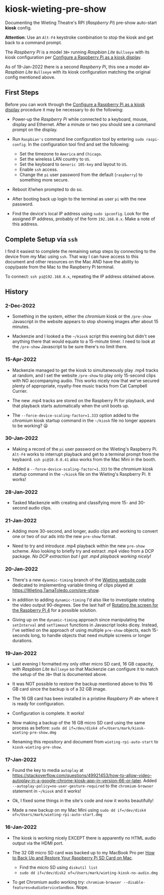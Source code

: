 # kiosk-wieting-pre-show  

Documenting the Wieting Theatre's RPI (_Raspberry Pi_) pre-show auto-start **kiosk** config.  


**Attention**: Use an `Alt-F4` keystroke combination to stop the kiosk and get back to a command prompt.  

The _Raspberry Pi_ is a model `3B+` running _Raspbian Lite_ `Bullseye` with its kiosk configuration per [Configure a Raspberry Pi as a kiosk display](https://reelyactive.github.io/diy/pi-kiosk/).  

As of 19-Jan-2022 there is a second _Raspberry Pi_, this one a model `4B+` _Raspbian Lite_ `Bullseye` with its kiosk configuration matching the original config mentioned above.  


## First Steps

Before you can work through the [Configure a Raspberry Pi as a kiosk display](https://reelyactive.github.io/diy/pi-kiosk/) procedure it may be necessary to do the following:

  - Power-up the _Raspberry Pi_ while connected to a keyboard, mouse, display and Ethernet.  After a minute or two you should see a command prompt on the display.

  - Run `Raspbian's` command line configuration tool by entering `sudo raspi-config`. In the configuration tool find and set the following:

    - Set the timezone to `America` and `Chicago`.
    - Set the wireless LAN country to `US`.
    - Set the keyboard to `Generic 105-key` and layout to `US`.
    - Enable `ssh` access.
    - Change the `pi` user password from the default (`raspberry`) to something more secure.

  - Reboot if/when prompted to do so.

  - After booting back up login to the terminal as user `pi` with the new password.

  - Find the device's local IP address using `sudo ipconfig`.  Look for the assigned IP address, probably of the form `192.168.0.x`.  Make a note of this address.


## Complete Setup via `ssh`

I find it easiest to complete the remaining setup steps by connecting to the device from my Mac using `ssh`.  That way I can have access to this document and other resources on the Mac AND have the ability to copy/paste from the Mac to the Raspberry Pi terminal.

To connect:  `ssh pi@192.168.0.x`, repeating the IP address obtained above.

## History

### 2-Dec-2022

- Something in the system, either the _chromium_ kiosk or the `/pre-show` Javascript in the website appears to stop showing images after about 15 minutes.

- Mackenzie and I looked a the `~/kiosk` script this evening but didn't see anything there that would equate to a 15-minute timer.  I need to look at the `/pre-show` Javascript to be sure there's no limit there.  

### 15-Apr-2022

- Mackenzie managed to get the kiosk to simultaneously play .mp4 tracks at random, and I set the website `/pre-show` to play only 15-second clips with NO accompanying audio.  This works nicely now that we've secured plenty of appropriate, royalty-free music tracks from Cat Campbell Currier. 

- The new .mp4 tracks are stored on the Raspberry Pi for playback, and that playback starts automatically when the unit boots up.

- The `--force-device-scaling-factor=1.333` option added to the _chromium_ kiosk startup command in the `~/kiosk` file no longer appears to be working?  :frowning:

### 30-Jan-2022

- Making a record of the `pi` user password on the Wieting's Raspberry Pi.  `Alt-F4` works to interrupt playback and get to a terminal prompt from the keybaord.  `ssh pi@10.0.0.41` also works from the Mac Mini in the booth.

- Added a `--force-device-scaling-factor=1.333` to the _chromium_ kiosk startup command in the `~/kiosk` file on the Wieting's Raspberry Pi.  It works!

### 28-Jan-2022

- Tasked Mackenzie with creating and classifying more 15- and 30-second audio clips.

### 21-Jan-2022

- Adding more 30-second, and longer, audio clips and working to convert one or two of our ads into the new `pre-show` format.  

- Need to try and introduce .mp4 playback within the new `pre-show` scheme.  Also looking to briefly try and extract .mp4 video from a DCP package.  _No DCP extraction but I got .mp4 playback working nicely!_

### 20-Jan-2022

- There's a new `dyanmic-timing` branch of the [Wieting website code](https://github.com/SummittDweller/wieting-one-click-cms) dedicated to implementing variable timing of clips played at https://Wieting.TamaToledo.com/pre-show.  

- In addition to adding `dynamic-timing` I'd also like to investigate rotating the video output 90-degrees.  See the last half of [Rotating the screen for the Raspberry Pi 4](https://pimylifeup.com/raspberry-pi-rotate-screen/) for a possible solution.  

- Giving up on the `dynamic-timing` approach since manipulating the `setInterval` and `setTimeout` functions in Javascript looks dicey.  Instead, I've settled on the approach of using multiple `pre-show` objects, each 15-seconds long, to handle objects that need multiple screens or longer durations.

### 19-Jan-2022

- Last evening I formatted my only other micro SD card, 16 GB capacity, with _Raspbian Lite_ `Bullseye` so that Mackenzie can configure it to match the setup of the `3B+` that is documented above.  

- It was NOT possible to restore the backup mentioned above to this 16 GB card since the backup is of a 32 GB image.  

- The 16 GB card has been installed in a pristine _Raspberry Pi_ `4B+` where it is ready for configuration.  

- Configuration is complete.  It works!  

- Now making a backup of the 16 GB micro SD card using the same process as before: `sudo dd if=/dev/disk4 of=/Users/mark/kiosk-wieting-pre-show.dmg`

- Renaming this repository and document from `wieting-rpi-auto-start` to `kiosk-wieting-pre-show`.

### 17-Jan-2022  

- Found the key to media `autoplay` at https://stackoverflow.com/questions/49921453/how-to-allow-video-autoplay-in-a-google-chrome-kiosk-app-in-version-66-or-later.  Added `--autoplay-policy=no-user-gesture-required` to the `chromium-browser` statement in `~/kiosk` and it works!

- Ok, I fixed some things in the site's code and now it works beautifully!

- Made a new backup on my Mac Mini using `sudo dd if=/dev/disk4 of=/Users/mark/wieting-rpi-auto-start.dmg`

### 16-Jan-2022  

- The kiosk is working nicely EXCEPT there is apparently no HTML audio output via the HDMI port.

- The 32 GB micro SD card was backed up to my MacBook Pro per [How to Back Up and Restore Your Raspberry Pi SD Card on Mac](https://howchoo.com/pi/create-a-backup-image-of-your-raspberry-pi-sd-card-in-mac-osx).
  - Find the micro SD using `diskutil list`
  - `sudo dd if=/dev/disk2 of=/Users/mark/wieting-kiosk-no-audio.dmg`  


- To get Chromium audio working try: `chromium-browser --disable-features=AudioServiceSandbox`.  Nope.
